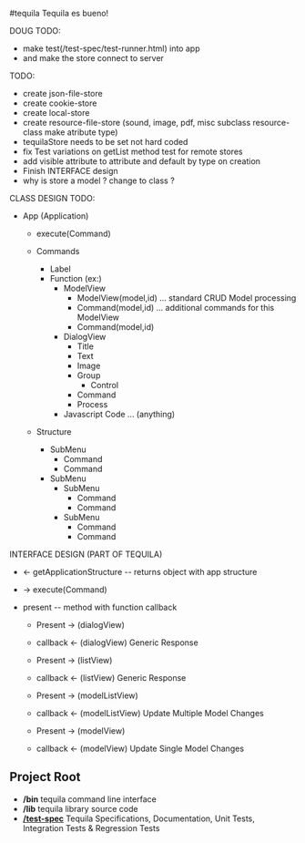 #tequila
Tequila es bueno!

DOUG TODO:
* make test(/test-spec/test-runner.html) into app
* and make the store connect to server

TODO:
* create json-file-store
* create cookie-store
* create local-store
* create resource-file-store (sound, image, pdf, misc subclass resource-class make atribute type)
* tequilaStore needs to be set not hard coded
* fix Test variations on getList method test for remote stores
* add visible attribute to attribute and default by type on creation
* Finish INTERFACE design
* why is store a model ? change to class ?

CLASS DESIGN TODO:

* App (Application)
    * execute(Command)
    * Commands
        * Label
        * Function (ex:)
            * ModelView
                * ModelView(model,id) ...  standard CRUD Model processing
                * Command(model,id) ... additional commands for this ModelView
                * Command(model,id)
            * DialogView
                * Title
                * Text
                * Image
                * Group
                    * Control
                * Command
                * Process
            * Javascript Code ... (anything)

    * Structure
        * SubMenu
            * Command
            * Command
        * SubMenu
            * SubMenu
                * Command
                * Command
            * SubMenu
                * Command
                * Command

INTERFACE DESIGN (PART OF TEQUILA)

* <- getApplicationStructure -- returns object with app structure

* -> execute(Command)

* present -- method with function callback

    * Present       -> (dialogView)
    * callback      <- (dialogView)     Generic Response

    * Present       -> (listView)
    * callback      <- (listView)       Generic Response

    * Present       -> (modelListView)
    * callback      <- (modelListView)  Update Multiple Model Changes

    * Present       -> (modelView)
    * callback      <- (modelView)      Update Single Model Changes

## Project Root
+ **/bin** tequila command line interface
+ **/lib** tequila library source code
+ [**/test-spec**](test-spec/README.md) Tequila Specifications, Documentation, Unit Tests, Integration Tests & Regression Tests
